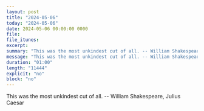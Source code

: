 ```yaml
---
layout: post
title: "2024-05-06"
today: "2024-05-06"
date: 2024-05-06 00:00:00 0000
file:
file_itunes:
excerpt:
summary: "This was the most unkindest cut of all. -- William Shakespeare, Julius Caesar "
message: "This was the most unkindest cut of all. -- William Shakespeare, Julius Caesar "
duration: "01:00"
length: "11444"
explicit: "no"
block: "no"
---
```

This was the most unkindest cut of all. -- William Shakespeare, Julius Caesar 

